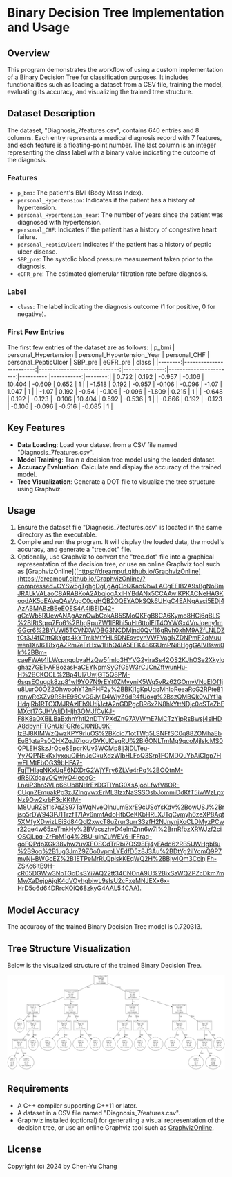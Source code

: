
# Binary Decision Tree Implementation and Usage

## Overview
This program demonstrates the workflow of using a custom implementation of a Binary Decision Tree for classification purposes. It includes functionalities such as loading a dataset from a CSV file, training the model, evaluating its accuracy, and visualizing the trained tree structure.

## Dataset Description
The dataset, "Diagnosis_7features.csv", contains 640 entries and 8 columns. Each entry represents a medical diagnosis record with 7 features, and each feature is a floating-point number. The last column is an integer representing the class label with a binary value indicating the outcome of the diagnosis.

### Features
- `p_bmi`: The patient's BMI (Body Mass Index).
- `personal_Hypertension`: Indicates if the patient has a history of hypertension.
- `personal_Hypertension_Year`: The number of years since the patient was diagnosed with hypertension.
- `personal_CHF`: Indicates if the patient has a history of congestive heart failure.
- `personal_PepticUlcer`: Indicates if the patient has a history of peptic ulcer disease.
- `SBP_pre`: The systolic blood pressure measurement taken prior to the diagnosis.
- `eGFR_pre`: The estimated glomerular filtration rate before diagnosis.



### Label
- `class`: The label indicating the diagnosis outcome (1 for positive, 0 for negative).

### First Few Entries
The first few entries of the dataset are as follows:
|   p_bmi |   personal_Hypertension |   personal_Hypertension_Year |   personal_CHF |   personal_PepticUlcer |   SBP_pre |   eGFR_pre |   class |
|--------:|------------------------:|-----------------------------:|---------------:|-----------------------:|----------:|-----------:|--------:|
|   0.722 |                   0.192 |                       -0.957 |         -0.106 |                 10.404 |    -0.609 |      0.652 |       1 |
|  -1.518 |                   0.192 |                       -0.957 |         -0.106 |                 -0.096 |    -1.07  |      1.047 |       1 |
|  -1.07  |                   0.192 |                       -0.54  |         -0.106 |                 -0.096 |    -1.809 |      0.215 |       1 |
|  -0.648 |                   0.192 |                       -0.123 |         -0.106 |                 10.404 |     0.592 |     -0.536 |       1 |
|  -0.666 |                   0.192 |                       -0.123 |         -0.106 |                 -0.096 |    -0.516 |     -0.085 |       1 |

## Key Features
- **Data Loading**: Load your dataset from a CSV file named "Diagnosis_7features.csv".
- **Model Training**: Train a decision tree model using the loaded dataset.
- **Accuracy Evaluation**: Calculate and display the accuracy of the trained model.
- **Tree Visualization**: Generate a DOT file to visualize the tree structure using Graphviz.

## Usage
1. Ensure the dataset file "Diagnosis_7features.csv" is located in the same directory as the executable.
2. Compile and run the program. It will display the loaded data, the model's accuracy, and generate a "tree.dot" file.
3. Optionally, use Graphviz to convert the "tree.dot" file into a graphical representation of the decision tree, or use an online Graphviz tool such as [GraphvizOnline]([https://dreampuf.github.io/GraphvizOnline](https://dreampuf.github.io/GraphvizOnline/?compressed=CYSw5gTghgDgFgAgCoQKaoQbwLACgEEIB2A9sBgNoBmJRALkVALaoC8ARABKoA2AbqjogAxlHYBdANx5CCAAwIKPKACNeHAGKoodAK5oEAVgQAeVggC0cgHQB2OQEYAOkSQk6UHgC4EANgAsci5EDj4AzABMABzBEeEOES4A4iBEID42-gCcWb5RUewANAgAznCwbCokAB5SMoQKFgB8CA6Kymo8HCi6qBLS%2BIRtSqrq7Fo6%2BhgRpuZW1lERhi5uHt6ttolEIT4OYWGx4VnJqeny1mGGcr6%2BYUWl5TCVNXWDBG3NCDMjnd0Qvf16gRvh0xhM9AZfLNLDZfCt3J4fIZlttQkYgts4kYTmkMtYHL5DNEsvcyhVWFVagNZDNPmF2qMuuwen1XrJ6T8xgAZRm7eFrHxw1HhQ4IA5EFK486GUmPNi8HggGAlVBswi0lr%2BBm-caeFWAt4ILWcpngqbyaHzQw5fmIo3HYVG2yiraSs42OS2KJhOSe2Xkylqghaz7GE1-AFBozasHaCEYNpmSyGfG5W3rCJCnZffwunHu-H%2BCKOCL%2Bp4Ul7UwjGT5Q8PM-6sqsEOugpk8zp81wI9YO7N9rEYt0ZMvyniK5Wq5vRz62GOmvVNoEIOf1ju8LurO0OZ2OhwoohY12nPHF2y%2BBKj1gKpUqqMhlpReeaRcG2RPte81rpnwRcXZv9RSHE95CvG9JyjD4WiyZ9dR4fUoxg%2BszQMBQk0yJYf1aHdgjRb1RTCXMJRAzIEh9UtijJctA2nGDPgcBR6xZN8hkYttNDjc0oSTeZbEMXct17GJHVsIjD1-Ijh3OMJfCyKJ-F8K8aOXBjLBaBxhnYhtI2nDTYPXdZnG7AVWmE7MCTzYipRsBwsj4sIHDA8dbynFTGnUkFGRfeCl0NBJ9K-IzBJ8KIMWzQwzKPY9rIuOS%2BKcic71otTWg5LSNFfSC0q88ZOMhaEbEuB1gtaPs0QHXZgJi7IogvGVKLlCsqRU%2Bl6ONLTmMg9qcoMjIsIcMS0QPLEHSkzJrQceSEpcrKUv3WCMp8lj3jDLTeu-Yy7QPNExKxIyxouCiHnJcCkuXdzWlbHLFoQ3Srp1FCMDQuYbAiCIgp7HwFLMtFbOG39bHFA7-FqjTHIagNKxUqF6NXDrG2WjYFry6ZLVe4rPq%2BOQtnM-dRSiXdgayOQwiyO4IeoqG-LneiP3hnSVLp66Ub8NHrEzDGTIYnG0XsAjooLfwfV8OR-CUqnZEmuakPp3zJZlnqvwxErML3IzxNaSSSOsbJommiDdKfT5iwWzLpxNz9Ow2krbF3cKKtM-M8UuRZSf1s7qZS97TaWqNveQlnuLmBxrE9cUSoYsKdv%2BowUSJ%2Brjsp5rDW943PJ1TrzfT7lAv6nmfAdoHtbCeKKbHRLXJTqCvmyh6zeXP8Aqt5XMfyXDwizLEiSd84QcI2xwcT8uZrur3urr33zfH2NJnynjXoCLDMyzPCwr22qe4w65xeTmkHy%2BVacszhvD4elmZnn6w7I%2BrnRfbzXRWJzf2ciOSCjLpq-ZrFpM1g4%2BU-ujnZuWEV6-lFFraq-goFQPdpXGk38vhw2uvXFOSCdTrRbiZOS98Ej4yFAdd62RB5UWHgbBu%2B9og%2B1ug3JmZ9Z6o0vpmLYEdfD5z8J3Au%2BDtYg2iIYcmQ9P7myNj-BWGcEZ%2B1ETPeMrRLQplskKEqWQ2H%2BBjv4Qm3CcjnjFh-ZSKc6ItB9H-cR05DGWw3NbTGoDsSYi7AQ22tt34CNOnA9U%2BixSaWQZPZcDkm7mMwXaDejpAjgK4dVOyhgbiwL9sIsU2cFxeMNJEXx6x-HrD5o6d64DRrcKOiQ68zkyG4AAL54CAA).

## Model Accuracy
The accuracy of the trained Binary Decision Tree model is 0.720313.

## Tree Structure Visualization
Below is the visualized structure of the trained Binary Decision Tree.

![Binary Decision Tree Structure](result.png)

## Requirements
- A C++ compiler supporting C++11 or later.
- A dataset in a CSV file named "Diagnosis_7features.csv".
- Graphviz installed (optional) for generating a visual representation of the decision tree, or use an online Graphviz tool such as [GraphvizOnline](https://dreampuf.github.io/GraphvizOnline).

## License
Copyright (c) 2024 by Chen-Yu Chang

